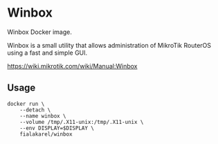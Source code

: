 # Winbox

Winbox Docker image.

Winbox is a small utility that allows administration of MikroTik RouterOS using a fast and simple GUI.

https://wiki.mikrotik.com/wiki/Manual:Winbox

## Usage

    docker run \
        --detach \
        --name winbox \
        --volume /tmp/.X11-unix:/tmp/.X11-unix \
        --env DISPLAY=$DISPLAY \
        fialakarel/winbox
